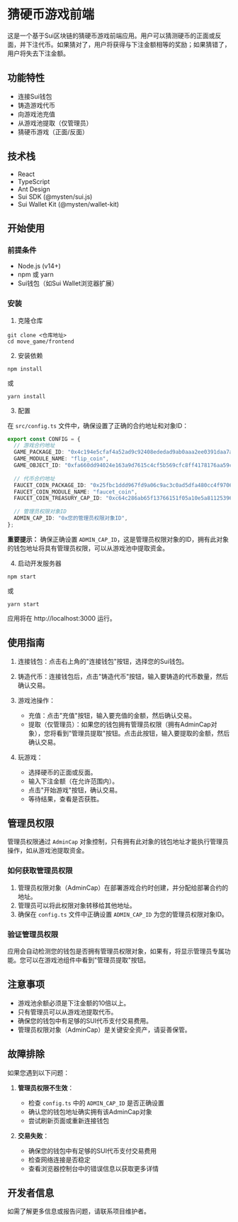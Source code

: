 # 猜硬币游戏前端

这是一个基于Sui区块链的猜硬币游戏前端应用。用户可以猜测硬币的正面或反面，并下注代币。如果猜对了，用户将获得与下注金额相等的奖励；如果猜错了，用户将失去下注金额。

## 功能特性

- 连接Sui钱包
- 铸造游戏代币
- 向游戏池充值
- 从游戏池提取（仅管理员）
- 猜硬币游戏（正面/反面）

## 技术栈

- React
- TypeScript
- Ant Design
- Sui SDK (@mysten/sui.js)
- Sui Wallet Kit (@mysten/wallet-kit)

## 开始使用

### 前提条件

- Node.js (v14+)
- npm 或 yarn
- Sui钱包（如Sui Wallet浏览器扩展）

### 安装

1. 克隆仓库
```
git clone <仓库地址>
cd move_game/frontend
```

2. 安装依赖
```
npm install
```
或
```
yarn install
```

3. 配置

在 `src/config.ts` 文件中，确保设置了正确的合约地址和对象ID：

```typescript
export const CONFIG = {
  // 游戏合约地址
  GAME_PACKAGE_ID: "0x4c194e5cfaf4a52ad9c92408ededad9ab0aaa2ee0391daa7aa1e8b9b3beef916",
  GAME_MODULE_NAME: "flip_coin",
  GAME_OBJECT_ID: "0xfa660dd94024e163a9d7615c4cf5b569cfc8ff4178176aa59c1e0e887fbbc647",
  
  // 代币合约地址
  FAUCET_COIN_PACKAGE_ID: "0x25fbc1ddd967fd9a06c9ac3c0ad5dfa480cc4f97060ee5da44f67eed52b178b1",
  FAUCET_COIN_MODULE_NAME: "faucet_coin",
  FAUCET_COIN_TREASURY_CAP_ID: "0xc64c286ab65f13766151f05a10e5a81125396dfa4bb3b1d41c36a9b2ab15b197",
  
  // 管理员权限对象ID
  ADMIN_CAP_ID: "0x您的管理员权限对象ID",
};
```

**重要提示：** 确保正确设置 `ADMIN_CAP_ID`，这是管理员权限对象的ID，拥有此对象的钱包地址将具有管理员权限，可以从游戏池中提取资金。

4. 启动开发服务器
```
npm start
```
或
```
yarn start
```

应用将在 http://localhost:3000 运行。

## 使用指南

1. 连接钱包：点击右上角的"连接钱包"按钮，选择您的Sui钱包。

2. 铸造代币：连接钱包后，点击"铸造代币"按钮，输入要铸造的代币数量，然后确认交易。

3. 游戏池操作：
   - 充值：点击"充值"按钮，输入要充值的金额，然后确认交易。
   - 提取（仅管理员）：如果您的钱包拥有管理员权限（拥有AdminCap对象），您将看到"管理员提取"按钮。点击此按钮，输入要提取的金额，然后确认交易。

4. 玩游戏：
   - 选择硬币的正面或反面。
   - 输入下注金额（在允许范围内）。
   - 点击"开始游戏"按钮，确认交易。
   - 等待结果，查看是否获胜。

## 管理员权限

管理员权限通过 `AdminCap` 对象控制，只有拥有此对象的钱包地址才能执行管理员操作，如从游戏池提取资金。

### 如何获取管理员权限

1. 管理员权限对象（AdminCap）在部署游戏合约时创建，并分配给部署合约的地址。
2. 管理员可以将此权限对象转移给其他地址。
3. 确保在 `config.ts` 文件中正确设置 `ADMIN_CAP_ID` 为您的管理员权限对象ID。

### 验证管理员权限

应用会自动检测您的钱包是否拥有管理员权限对象，如果有，将显示管理员专属功能。您可以在游戏池组件中看到"管理员提取"按钮。

## 注意事项

- 游戏池余额必须是下注金额的10倍以上。
- 只有管理员可以从游戏池提取代币。
- 确保您的钱包中有足够的SUI代币支付交易费用。
- 管理员权限对象（AdminCap）是关键安全资产，请妥善保管。

## 故障排除

如果您遇到以下问题：

1. **管理员权限不生效**：
   - 检查 `config.ts` 中的 `ADMIN_CAP_ID` 是否正确设置
   - 确认您的钱包地址确实拥有该AdminCap对象
   - 尝试刷新页面或重新连接钱包

2. **交易失败**：
   - 确保您的钱包中有足够的SUI代币支付交易费用
   - 检查网络连接是否稳定
   - 查看浏览器控制台中的错误信息以获取更多详情

## 开发者信息

如需了解更多信息或报告问题，请联系项目维护者。 